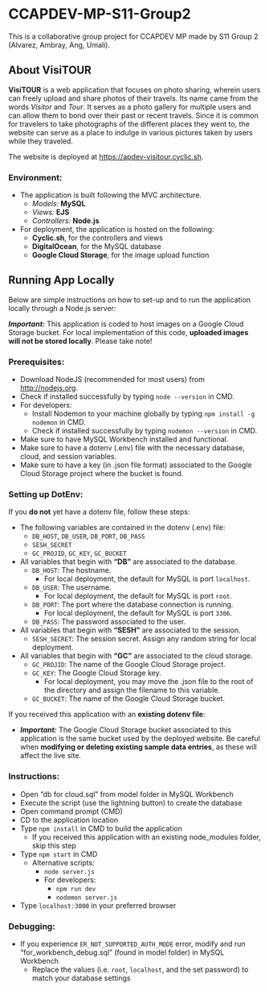 # CCAPDEV-MP-S11-Group2
This is a collaborative group project for CCAPDEV MP made by S11 Group 2 (Alvarez, Ambray, Ang, Umali).

## About VisiTOUR

**VisiTOUR** is a web application that focuses on photo sharing, wherein users can freely upload and share photos of their travels. Its name came from the words *Visitor* and *Tour*. It serves as a photo gallery for multiple users and can allow them to bond over their past or recent travels. Since it is common for travelers to take photographs of the different places they went to, the website can serve as a place to indulge in various pictures taken by users while they traveled.

The website is deployed at https://apdev-visitour.cyclic.sh.

### Environment:
- The application is built following the MVC architecture.
    - *Models:* **MySQL**
    - *Views:* **EJS**
    - *Controllers:* **Node.js**
- For deployment, the application is hosted on the following:
    - **Cyclic.sh**, for the controllers and views
    - **DigitalOcean**, for the MySQL database
    - **Google Cloud Storage**, for the image upload function

## Running App Locally

Below are simple instructions on how to set-up and to run the application locally through a Node.js server:

***Important:*** This application is coded to host images on a Google Cloud Storage bucket. For local implementation of this code, **uploaded images will not be stored locally**. Please take note!

### Prerequisites:
- Download NodeJS (recommended for most users) from http://nodejs.org.
- Check if installed successfully by typing `node --version` in CMD.
- For developers:
    - Install Nodemon to your machine globally by typing `npm install -g nodemon` in CMD.
    - Check if installed successfully by typing `nodemon --version` in CMD.
- Make sure to have MySQL Workbench installed and functional.
- Make sure to have a dotenv (.env) file with the necessary database, cloud, and session variables.
- Make sure to have a key (in .json file format) associated to the Google Cloud Storage project where the bucket is found.

### Setting up DotEnv:

If you **do not** yet have a dotenv file, follow these steps:
- The following variables are contained in the dotenv (.env) file:
    - `DB_HOST`, `DB_USER`, `DB_PORT`, `DB_PASS`
    - `SESH_SECRET`
    - `GC_PROJID`, `GC_KEY`, `GC_BUCKET`
- All variables that begin with **“DB”** are associated to the database.
    - `DB_HOST`: The hostname.
        - For local deployment, the default for MySQL is port `localhost`.
    - `DB_USER`: The username.
        - For local deployment, the default for MySQL is port `root`.
    - `DB_PORT`: The port where the database connection is running.
        - For local deployment, the default for MySQL is port `3306`.
    - `DB_PASS`: The password associated to the user.
- All variables that begin with **“SESH”** are associated to the session.
    - `SESH_SECRET`: The session secret. Assign any random string for local deployment.
- All variables that begin with **“GC”** are associated to the cloud storage.
    - `GC_PROJID`: The name of the Google Cloud Storage project.
    - `GC_KEY`: The Google Cloud Storage key.
        - For local deployment, you may move the .json file to the root of the directory and assign the filename to this variable.
    - `GC_BUCKET`: The name of the Google Cloud Storage bucket.

If you received this application with an **existing dotenv file**:
- ***Important:*** The Google Cloud Storage bucket associated to this application is the same bucket used by the deployed website. Be careful when **modifying or deleting existing sample data entries**, as these will affect the live site.

### Instructions:
- Open “db for cloud.sql” from model folder in MySQL Workbench
- Execute the script (use the lightning button) to create the database
- Open command prompt (CMD)
- CD to the application location
- Type `npm install` in CMD to build the application
    - If you received this application with an existing node_modules folder, skip this step
- Type `npm start` in CMD 
    - Alternative scripts:
        - `node server.js`
        - For developers:
            - `npm run dev`
            - `nodemon server.js`
- Type `localhost:3000` in your preferred browser

### Debugging:
- If you experience `ER_NOT_SUPPORTED_AUTH_MODE` error, modify and run “for_workbench_debug.sql” (found in model folder) in MySQL Workbench
    - Replace the values (i.e. `root`, `localhost`, and the set password) to match your database settings